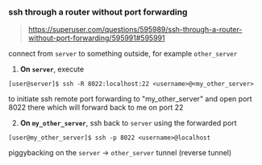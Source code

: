 ### ssh through a router without port forwarding

> <https://superuser.com/questions/595989/ssh-through-a-router-without-port-forwarding/595991#595991>

connect from `server` to something outside, for example `other_server`

1. **On `server`**, execute

```
[user@server]$ ssh -R 8022:localhost:22 <username>@<my_other_server>
```

to initiate ssh remote port forwarding to "my_other_server" and open port 8022
there which will forward back to me on port 22

2. **On `my_other_server`**, ssh back to `server` using the forwarded port

```
[user@my_other_server]$ ssh -p 8022 <username>@localhost
```

piggybacking on the `server` -> `other_server` tunnel (reverse tunnel)
